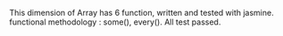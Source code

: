 This dimension of Array has 6 function, written and tested with jasmine.
functional methodology : some(), every().
All test passed.
